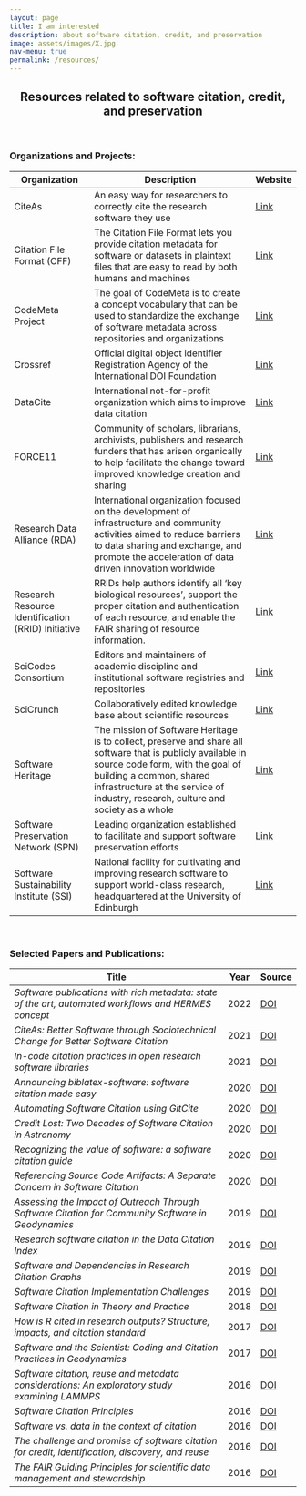 ```yaml
---
layout: page
title: I am interested
description: about software citation, credit, and preservation
image: assets/images/X.jpg
nav-menu: true
permalink: /resources/
---
```


<section id="one">
	<div class="inner">
		<header class="major">
			<h2>Resources related to software citation, credit, and preservation</h2>
		</header>
		
<h3 id="content">Organizations and Projects:</h3>
		
<div class="row">		
	<div class="table-wrapper">
		<table>
			<thead>
				<tr>
					<th>Organization</th>
					<th>Description</th>
					<th>Website</th>
				</tr>
			</thead>
			<tbody>	
				<tr>
					<td>CiteAs</td>
					<td>An easy way for researchers to correctly cite the research software they use</td>
					<td><a rel="resources" href="https://citeas.org/">Link</a></td>
				</tr>
				<tr>
				<tr>
					<td>Citation File Format (CFF)</td>
					<td>The Citation File Format lets you provide citation metadata for software or datasets in plaintext files that are easy to read by both humans and machines</td>
					<td><a rel="resources" href="https://citation-file-format.github.io/">Link</a></td>
				</tr>
				<tr>
					<td>CodeMeta Project</td>
					<td>The goal of CodeMeta is to create a concept vocabulary that can be used to standardize the exchange of software metadata across repositories and organizations</td>
					<td><a rel="resources" href="https://codemeta.github.io/">Link</a></td>
				</tr>
				<tr>
					<td>Crossref</td>
					<td>Official digital object identifier Registration Agency of the International DOI Foundation</td>
					<td><a rel="resources" href="https://www.crossref.org/">Link</a></td>
				</tr>
				<tr>
					<td>DataCite</td>
					<td>International not-for-profit organization which aims to improve data citation</td>
					<td><a rel="resources" href="https://datacite.org/">Link</a></td>
				</tr>
				<tr>
					<td>FORCE11</td>
					<td>Community of scholars, librarians, archivists, publishers and research funders that has arisen organically to help facilitate the change toward improved knowledge creation and sharing</td>
					<td><a rel="resources" href="https://force11.org/">Link</a></td>
				</tr>
				<tr>
					<td>Research Data Alliance (RDA)</td>
					<td>International organization focused on the development of infrastructure and community activities aimed to reduce barriers to data sharing and exchange, and promote the acceleration of data driven innovation worldwide</td>
					<td><a rel="resources" href="https://www.rd-alliance.org/">Link</a></td>
				</tr>
				<tr>
					<td>Research Resource Identification (RRID) Initiative</td>
					<td>RRIDs help authors identify all ‘key biological resources’, support the proper citation and authentication of each resource, and enable the FAIR sharing of resource information.</td>
					<td><a rel="resources" href="https://www.rrids.org/">Link</a></td>
				</tr>
				<tr>
					<td>SciCodes Consortium</td>
					<td>Editors and maintainers of academic discipline and institutional software registries and repositories</td>
					<td><a rel="resources" href="https://scicodes.net/">Link</a></td>
				</tr>
				<tr>
					<td>SciCrunch</td>
					<td>Collaboratively edited knowledge base about scientific resources</td>
					<td><a rel="resources" href="https://scicrunch.org/">Link</a></td>
				</tr>
				<tr>
					<td>Software Heritage</td>
					<td>The mission of Software Heritage is to collect, preserve and share all software that is publicly available in source code form, with the goal of building a common, shared infrastructure at the service of industry, research, culture and society as a whole</td>
					<td><a rel="resources" href="https://www.softwareheritage.org/">Link</a></td>
				</tr>
				<tr>
					<td>Software Preservation Network (SPN)</td>
					<td>Leading organization established to facilitate and support software preservation efforts</td>
					<td><a rel="resources" href="https://www.softwarepreservationnetwork.org/">Link</a></td>
				</tr>
				<tr>
					<td>Software Sustainability Institute (SSI)</td>
					<td>National facility for cultivating and improving research software to support world-class research, headquartered at the University of Edinburgh</td>
					<td><a rel="resources" href="https://www.software.ac.uk/">Link</a></td>
				</tr>
			</tbody>
			<tfoot>
			</tfoot>
		</table>
	</div>
</div>
<br>
		
<h3 id="content">Selected Papers and Publications:</h3>
		
<div class="row">		
	<div class="table-wrapper">
		<table>
			<thead>
				<tr>
					<th>Title</th>
					<th>Year</th>
					<th>Source</th>
				</tr>
			</thead>
			<tbody>	
				<tr>
					<td><i>Software publications with rich metadata: state of the art, automated workflows and HERMES concept</i></td>
					<td>2022</td>
					<td><a rel="resources" href="https://doi.org/10.48550/arXiv.2201.09015">DOI</a></td>
				</tr>
				<tr>
					<td><i>CiteAs: Better Software through Sociotechnical Change for Better Software Citation</i></td>
					<td>2021</td>
					<td><a rel="resources" href="https://doi.org/10.1145/3462204.3482889">DOI</a></td>
				</tr>
				<tr>
					<td><i>In-code citation practices in open research software libraries</i></td>
					<td>2021</td>
					<td><a rel="resources" href="https://doi.org/10.1016/j.joi.2021.101139">DOI</a></td>
				</tr>
				<tr>
					<td><i>Announcing biblatex-software: software citation made easy</i></td>
					<td>2020</td>
					<td><a rel="resources" href="https://doi.org/10.1145/3417564.3417570">DOI</a></td>
				</tr>
				<tr>
					<td><i>Automating Software Citation using GitCite</i></td>
					<td>2020</td>
					<td><a rel="resources" href="https://doi.org/10.1109/ICDE48307.2020.00162">DOI</a></td>
				</tr>
				<tr>
					<td><i>Credit Lost: Two Decades of Software Citation in Astronomy</i></td>
					<td>2020</td>
					<td><a rel="resources" href="https://doi.org/10.3847/1538-4365/ab7be6">DOI</a></td>
				</tr>
				<tr>
					<td><i>Recognizing the value of software: a software citation guide</i></td>
					<td>2020</td>
					<td><a rel="resources" href="https://doi.org/10.12688/f1000research.26932.2">DOI</a></td>
				</tr>
				<tr>
					<td><i>Referencing Source Code Artifacts: A Separate Concern in Software Citation</i></td>
					<td>2020</td>
					<td><a rel="resources" href="https://doi.org/10.1109/MCSE.2019.2963148">DOI</a></td>
				</tr>
				<tr>
					<td><i>Assessing the Impact of Outreach Through Software Citation for Community Software in Geodynamics</i></td>
					<td>2019</td>
					<td><a rel="resources" href="https://doi.org/10.1109/MCSE.2019.2940221">DOI</a></td>
				</tr>
				<tr>
					<td><i>Research software citation in the Data Citation Index</i></td>
					<td>2019</td>
					<td><a rel="resources" href="https://doi.org/10.1016/j.joi.2019.03.005">DOI</a></td>
				</tr>
				<tr>
					<td><i>Software and Dependencies in Research Citation Graphs</i></td>
					<td>2019</td>
					<td><a rel="resources" href="https://doi.org/10.1109/MCSE.2019.2952840">DOI</a></td>
				</tr>
				<tr>
					<td><i>Software Citation Implementation Challenges</i></td>
					<td>2019</td>
					<td><a rel="resources" href="https://doi.org/10.48550/arXiv.1905.08674">DOI</a></td>
				</tr>
				<tr>
					<td><i>Software Citation in Theory and Practice</i></td>
					<td>2018</td>
					<td><a rel="resources" href="https://doi.org/10.48550/arXiv.1807.08149">DOI</a></td>
				</tr>
				<tr>
					<td><i>How is R cited in research outputs? Structure, impacts, and citation standard</i></td>
					<td>2017</td>
					<td><a rel="resources" href="https://doi.org/10.1016/j.joi.2017.08.003">DOI</a></td>
				</tr>
				<tr>
					<td><i>Software and the Scientist: Coding and Citation Practices in Geodynamics</i></td>
					<td>2017</td>
					<td><a rel="resources" href="https://doi.org/10.1002/2016EA000225">DOI</a></td>
				</tr>
				<tr>
					<td><i>Software citation, reuse and metadata considerations: An exploratory study examining LAMMPS</i></td>
					<td>2016</td>
					<td><a rel="resources" href="https://doi.org/10.1002/pra2.2016.14505301072">DOI</a></td>
				</tr>
				<tr>
					<td><i>Software Citation Principles</i></td>
					<td>2016</td>
					<td><a rel="resources" href="https://doi.org/10.7717/peerj-cs.86">DOI</a></td>
				</tr>
				<tr>
					<td><i>Software vs. data in the context of citation</i></td>
					<td>2016</td>
					<td><a rel="resources" href="http://dx.doi.org/10.7287/peerj.preprints.2630v1">DOI</a></td>
				</tr>
				<tr>
					<td><i>The challenge and promise of software citation for credit, identification, discovery, and reuse</i></td>
					<td>2016</td>
					<td><a rel="resources" href="https://doi.org/10.48550/arXiv.1601.04734">DOI</a></td>
				</tr>
				<tr>
					<td><i>The FAIR Guiding Principles for scientific data management and stewardship</i></td>
					<td>2016</td>
					<td><a rel="resources" href="https://doi.org/10.1038/sdata.2016.18">DOI</a></td>
				</tr>
			</tbody>
			<tfoot>
			</tfoot>
		</table>
	</div>
</div>
